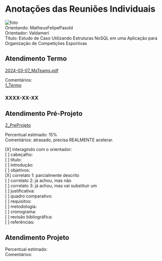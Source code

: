 # Anotações das Reuniões Individuais  

![foto](foto.png "foto")  
Orientando: MatheusFelipePasold  
Orientador: Valdameri  
Título: Estudo de Caso Utilizando Estruturas NoSQL em uma Aplicação para Organização de Competições Esportivas  

## Atendimento Termo  

[2024-03-07_MsTeams.pdf](2024-03-07_MsTeams.pdf)  

Comentários:  
[1_Termo](1_Termo.pdf "1_Termo")  

### XXXX-XX-XX

## Atendimento Pré-Projeto  

[2_PreProjeto](2_PreProjeto.docx "2_PreProjeto")  

Percentual estimado: 15%  
Comentários: atrasado, precisa REALMENTE acelerar.  
  
[X] interagindo com o orientador:  
[ ] cabeçalho:  
[ ] título:  
[ ] introdução:  
[ ] objetivos:  
[X] correlato 1: parcialmente descrito  
[ ] correlato 2: já achou, mas não  
[ ] correlato 3:  já achou, mas vai substituir um  
[ ] justificativa:  
[ ] quadro comparativo:  
[ ] requisitos:  
[ ] metodologia:  
[ ] cronograma:  
[ ] revisão bibliográfica:  
[ ] referências:  

## Atendimento Projeto  

Percentual estimado:  
Comentários:  
